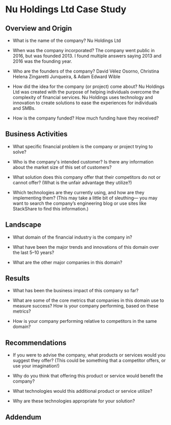 # Nu Holdings Ltd Case Study


## Overview and Origin

* What is the name of the company?
Nu Holdings Ltd
* When was the company incorporated?
The company went public in 2016, but was founded 2013. I found multiple answers saying 2013 and 2016 was the founding year.
* Who are the founders of the company?
David Vélez Osorno, Christina Helena Zingaretti Junqueira, & Adam Edward Wible
* How did the idea for the company (or project) come about? 
Nu Holdings Ltd was created with the purpose of helping individuals overcome the complexity of financial services. Nu Holdings uses technology and innovation to create solutions to ease the experiences for individuals and SMBs. 

* How is the company funded? How much funding have they received?


## Business Activities

* What specific financial problem is the company or project trying to solve?

* Who is the company's intended customer?  Is there any information about the market size of this set of customers?

* What solution does this company offer that their competitors do not or cannot offer? (What is the unfair advantage they utilize?)

* Which technologies are they currently using, and how are they implementing them? (This may take a little bit of sleuthing–– you may want to search the company’s engineering blog or use sites like StackShare to find this information.)


## Landscape

* What domain of the financial industry is the company in?

* What have been the major trends and innovations of this domain over the last 5–10 years?

* What are the other major companies in this domain?


## Results

* What has been the business impact of this company so far?

* What are some of the core metrics that companies in this domain use to measure success? How is your company performing, based on these metrics?

* How is your company performing relative to competitors in the same domain?


## Recommendations

* If you were to advise the company, what products or services would you suggest they offer? (This could be something that a competitor offers, or use your imagination!)

* Why do you think that offering this product or service would benefit the company?

* What technologies would this additional product or service utilize?

* Why are these technologies appropriate for your solution?

## Addendum
